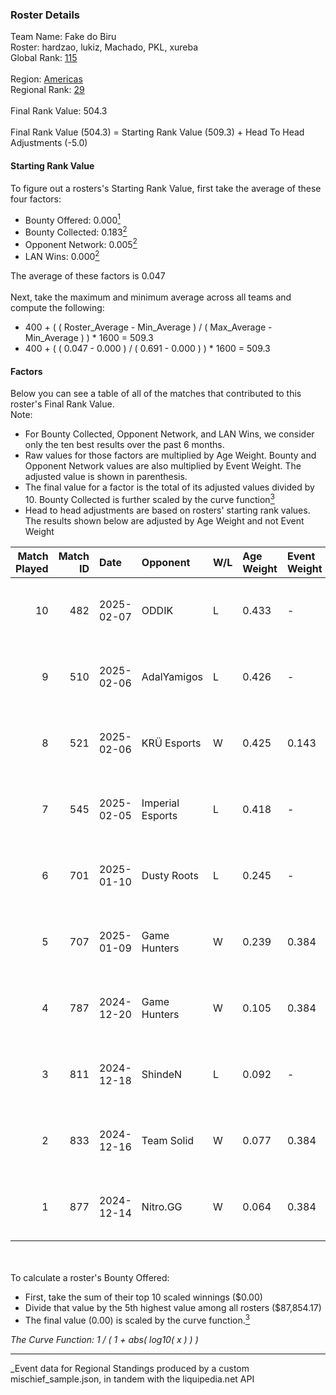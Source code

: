 ### Roster Details<br />
Team Name: Fake do Biru<br />
Roster: hardzao, lukiz, Machado, PKL, xureba<br />
Global Rank: [115](../../standings_global_2025_06_02.md)<br />
<br />
Region: [Americas]( ../../standings_americas_2025_06_02.md)<br />
Regional Rank: [29]( ../../standings_americas_2025_06_02.md)<br />
<br />
Final Rank Value:  504.3<br />
<br />
Final Rank Value (504.3) = Starting Rank Value (509.3) + Head To Head Adjustments (-5.0)<br />

#### Starting Rank Value<br />
To figure out a rosters's Starting Rank Value, first take the average of these four factors:<br />
- Bounty Offered: 0.000[<sup>1</sup>](#table2)
- Bounty Collected: 0.183[<sup>2</sup>](#table1)
- Opponent Network: 0.005[<sup>2</sup>](#table1)
- LAN Wins: 0.000[<sup>2</sup>](#table1)

The average of these factors is 0.047<br />
<br />
Next, take the maximum and minimum average across all teams and compute the following:<br />
- 400 + ( ( Roster_Average - Min_Average ) / ( Max_Average - Min_Average ) ) * 1600 = 509.3
- 400 + ( ( 0.047 - 0.000 ) / ( 0.691 - 0.000 ) ) * 1600 = 509.3


#### Factors<br />
Below you can see a table of all of the matches that contributed to this roster's Final Rank Value.<br />
Note:<br />

- For Bounty Collected, Opponent Network, and LAN Wins, we consider only the ten best results over the past 6 months.
- Raw values for those factors are multiplied by Age Weight. Bounty and Opponent Network values are also multiplied by Event Weight. The adjusted value is shown in parenthesis.
- The final value for a factor is the total of its adjusted values divided by 10. Bounty Collected is further scaled by the curve function[<sup>3</sup>](#curveFunction)
- Head to head adjustments are based on rosters' starting rank values. The results shown below are adjusted by Age Weight and not Event Weight
<span id="table1"></span><br />


| Match Played | Match ID | Date       | Opponent         | W/L | Age Weight | Event Weight | Bounty Collected | Opponent Network | LAN Wins  | H2H Adj. | Roster                               |
| -: | -: | :- | :- | :- | :- | :- | :- | :- | :- | -: | :- |
|           10 |      482 | 2025-02-07 | ODDIK            | L   | 0.433      | -            | -                | -                | -         |    -3.06 | hardzao, lukiz, Machado, PKL, xureba |
|            9 |      510 | 2025-02-06 | AdalYamigos      | L   | 0.426      | -            | -                | -                | -         |    -8.61 | hardzao, lukiz, Machado, PKL, xureba |
|            8 |      521 | 2025-02-06 | KRÜ Esports      | W   | 0.425      | 0.143        | 0.000 (0.000)    | 0.160 (0.010)    | 0 (0.000) |     4.53 | hardzao, lukiz, Machado, PKL, xureba |
|            7 |      545 | 2025-02-05 | Imperial Esports | L   | 0.418      | -            | -                | -                | -         |    -1.64 | hardzao, lukiz, Machado, PKL, xureba |
|            6 |      701 | 2025-01-10 | Dusty Roots      | L   | 0.245      | -            | -                | -                | -         |    -1.98 | hardzao, lukiz, Machado, PKL, xureba |
|            5 |      707 | 2025-01-09 | Game Hunters     | W   | 0.239      | 0.384        | 0.000 (0.000)    | 0.205 (0.019)    | 0 (0.000) |     3.48 | hardzao, lukiz, Machado, PKL, xureba |
|            4 |      787 | 2024-12-20 | Game Hunters     | W   | 0.105      | 0.384        | 0.000 (0.000)    | 0.205 (0.008)    | 0 (0.000) |     1.54 | hardzao, lukiz, Machado, PKL, xureba |
|            3 |      811 | 2024-12-18 | ShindeN          | L   | 0.092      | -            | -                | -                | -         |    -1.87 | hardzao, lukiz, Machado, PKL, xureba |
|            2 |      833 | 2024-12-16 | Team Solid       | W   | 0.077      | 0.384        | 0.012 (0.000)    | 0.399 (0.012)    | 0 (0.000) |     1.89 | hardzao, lukiz, Machado, PKL, xureba |
|            1 |      877 | 2024-12-14 | Nitro.GG         | W   | 0.064      | 0.384        | 0.000 (0.000)    | 0.190 (0.005)    | 0 (0.000) |     0.71 | hardzao, lukiz, Machado, PKL, xureba |

<br />
<span id="table2"></span><br />
To calculate a roster's Bounty Offered:<br />

- First, take the sum of their top 10 scaled winnings ($0.00)
- Divide that value by the 5th highest value among all rosters ($87,854.17)
- The final value (0.00) is scaled by the curve function.[<sup>3</sup>](#curveFunction)

<span id="curveFunction"></span>_The Curve Function: 1 / ( 1 + abs( log10( x ) ) )_<br />

---
_Event data for Regional Standings produced by a custom mischief_sample.json, in tandem with the liquipedia.net API<br />
